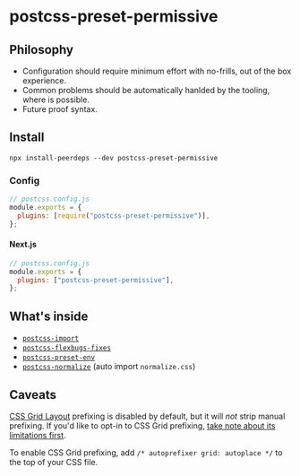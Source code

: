 # postcss-preset-permissive

## Philosophy

- Configuration should require minimum effort with no-frills, out of the box experience.
- Common problems should be automatically hanlded by the tooling, where is possible.
- Future proof syntax.

## Install

```shell
npx install-peerdeps --dev postcss-preset-permissive
```

### Config

```js
// postcss.config.js
module.exports = {
  plugins: [require("postcss-preset-permissive")],
};
```

#### Next.js

```js
// postcss.config.js
module.exports = {
  plugins: ["postcss-preset-permissive"],
};
```

## What's inside

- [`postcss-import`](https://github.com/postcss/postcss-import)
- [`postcss-flexbugs-fixes`](https://github.com/luisrudge/postcss-flexbugs-fixes)
- [`postcss-preset-env`](https://github.com/csstools/postcss-preset-env)
- [`postcss-normalize`](https://github.com/csstools/postcss-normalize) (auto import `normalize.css`)

## Caveats

[CSS Grid Layout](https://developer.mozilla.org/en-US/docs/Web/CSS/CSS_Grid_Layout) prefixing is disabled by default, but it will _not_ strip manual prefixing. If you'd like to opt-in to CSS Grid prefixing, [take note about its limitations first](https://github.com/postcss/autoprefixer#does-autoprefixer-polyfill-grid-layout-for-ie).

To enable CSS Grid prefixing, add `/* autoprefixer grid: autoplace */` to the top of your CSS file.
